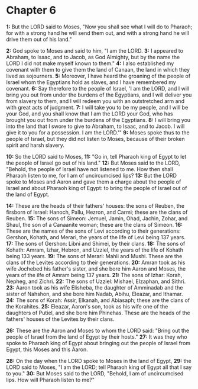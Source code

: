 # Chapter 6

**1:** But the LORD said to Moses, "Now you shall see what I will do to Pharaoh; for with a strong hand he will send them out, and with a strong hand he will drive them out of his land."

**2:** God spoke to Moses and said to him, "I am the LORD.
**3:** I appeared to Abraham, to Isaac, and to Jacob, as God Almighty, but by the name the LORD I did not make myself known to them."
**4:** I also established my covenant with them to give them the land of Canaan, the land in which they lived as sojourners.
**5:** Moreover, I have heard the groaning of the people of Israel whom the Egyptians hold as slaves, and I have remembered my covenant.
**6:** Say therefore to the people of Israel, 'I am the LORD, and I will bring you out from under the burdens of the Egyptians, and I will deliver you from slavery to them, and I will redeem you with an outstretched arm and with great acts of judgment.
**7:** I will take you to be my people, and I will be your God, and you shall know that I am the LORD your God, who has brought you out from under the burdens of the Egyptians.
**8:** I will bring you into the land that I swore to give to Abraham, to Isaac, and to Jacob. I will give it to you for a possession. I am the LORD.'"
**9:** Moses spoke thus to the people of Israel, but they did not listen to Moses, because of their broken spirit and harsh slavery.

**10:** So the LORD said to Moses,
**11:** "Go in, tell Pharaoh king of Egypt to let the people of Israel go out of his land."
**12:** But Moses said to the LORD, "Behold, the people of Israel have not listened to me. How then shall Pharaoh listen to me, for I am of uncircumcised lips?
**13:** But the LORD spoke to Moses and Aaron and gave them a charge about the people of Israel and about Pharaoh king of Egypt: to bring the people of Israel out of the land of Egypt.

**14:** These are the heads of their fathers' houses: the sons of Reuben, the firsborn of Israel: Hanoch, Pallu, Hezron, and Carmi; these are the clans of Reuben.
**15:** The sons of Simeon: Jemuel, Jamin, Ohad, Jachin, Zohar, and Shaul, the son of a Canaanite woman; these are the clans of Simeon.
**16:** These are the names of the sons of Levi according to their generations: Gershon, Kohath, and Merari, the years of the life of Levi being 137 years.
**17:** The sons of Gershon: Libni and Shimei, by their clans.
**18:** The sons of Kohath: Amram, Izhar, Hebron, and Uzziel, the years of the life of Kohath being 133 years.
**19:** The sons of Merari: Mahli and Mushi. These are the clans of the Levites according to their generations.
**20:** Amran took as his wife Jochebed his father's sister, and she bore him Aaron and Moses, the years of the ilfe of Amram being 137 years.
**21:** The sons of Izhar: Korah, Nepheg, and Zichri.
**22:** The sons of Uzziel: Mishael, Elzaphan, and Sithri.
**23:** Aaron took as his wife Elisheba, the daughter of Amminadab and the sister of Nahshon, and she bore him Nadab, Abihu, Eleazar, and Ithamar.
**24:** The sons of Korah: Assir, Elkanah, and Abiasaph; these are the clans of the Korahites.
**25:** Eleazar, Aaron's son, took as his wife one of the daughters of Putiel, and she bore him Phinehas. These are the heads of the fathers' houses of the Levites by their clans.

**26:** These are the Aaron and Moses to whom the LORD said: "Bring out the people of Israel from the land of Egypt by their hosts."
**27:** It was they who spoke to Pharaoh king of Egypt about bringing out the people of Israel from Egypt, this Moses and this Aaron.

**28:** On the day when the LORD spoke to Moses in the land of Egypt,
**29:** the LORD said to Moses, "I am the LORD; tell Pharaoh king of Egypt all that I say to you."
**30:** But Moses said to the LORD, "Behold, I am of uncircumcised lips. How will Pharaoh listen to me?"

